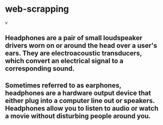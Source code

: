 # web-scrapping
v
## Headphones are a pair of small loudspeaker drivers worn on or around the head over a user's ears. They are electroacoustic transducers, which convert an electrical signal to a corresponding sound.

## Sometimes referred to as earphones, headphones are a hardware output device that either plug into a computer line out or speakers. Headphones allow you to listen to audio or watch a movie without disturbing people around you.
